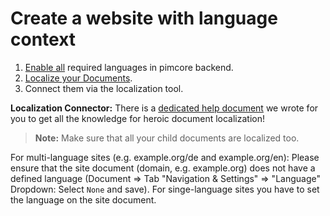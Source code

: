 # Create a website with language context

1. [Enable all](https://pimcore.com/docs/5.0.x/Multi_Language_i18n/index.html) required languages in pimcore backend.
2. [Localize your Documents](https://pimcore.com/docs/5.0.x/Multi_Language_i18n/Localize_your_Documents.html).
3. Connect them via the localization tool.

**Localization Connector:** There is a [dedicated help document](100_LocalizeDocuments.md) we wrote for you to get all the knowledge for heroic document localization!

> **Note:** Make sure that all your child documents are localized too.

For multi-language sites (e.g. example.org/de and example.org/en): Please ensure that the site document (domain, e.g. example.org) does not have a defined language (Document => Tab "Navigation & Settings" => "Language" Dropdown: Select `None` and save). 
For singe-language sites you have to set the language on the site document.
